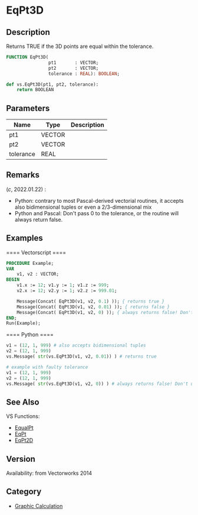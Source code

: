 # EqPt3D

## Description
Returns TRUE if the 3D points are equal within the tolerance.

```pascal
FUNCTION EqPt3D(
				pt1       : VECTOR;
				pt2       : VECTOR;
				tolerance : REAL): BOOLEAN;
```

```python
def vs.EqPt3D(pt1, pt2, tolerance):
    return BOOLEAN
```

## Parameters
|Name|Type|Description|
|---|---|---|
|pt1|VECTOR|   |
|pt2|VECTOR|   |
|tolerance|REAL|   |

## Remarks
(_c_, 2022.01.22) :
* Python: contrary to most Pascal-derived vectorial routines, it accepts also bidimensional tuples or even a 2/3-dimensional mix
* Python and Pascal: Don't pass 0 to the tolerance, or the routine will always return false.

## Examples
==== Vectorscript ====
```pascal
PROCEDURE Example;
VAR
    v1, v2 : VECTOR;
BEGIN
    v1.x := 12; v1.y := 1; v1.z := 999;
    v2.x := 12; v2.y := 1; v2.z := 999.01;

    Message(Concat( EqPt3D(v1, v2, 0.1) )); { returns true }
    Message(Concat( EqPt3D(v1, v2, 0.01) )); { returns false }
    Message(Concat( EqPt3D(v1, v2, 0) )); { always returns false! Don't use tolerance zero }
END;
Run(Example);
```
==== Python ====
```python
v1 = (12, 1, 999) # also accepts bidimensional tuples
v2 = (12, 1, 999)
vs.Message( str(vs.EqPt3D(v1, v2, 0.01)) ) # returns true

# example with faulty tolerance
v1 = (12, 1, 999)
v2 = (12, 1, 999)
vs.Message( str(vs.EqPt3D(v1, v2, 0)) ) # always returns false! Don't use tolerance zero
```

## See Also
VS Functions:
* [EqualPt](EqualPt.md)
* [EqPt](EqPt.md)
* [EqPt2D](EqPt2D.md)

## Version
Availability: from Vectorworks 2014

## Category
* [Graphic Calculation](../Categories/Graphic%20Calculation.md)

